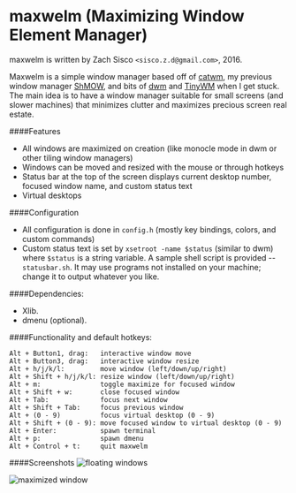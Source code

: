 # maxwelm (Maximizing Window Element Manager)

maxwelm is written by Zach Sisco `<sisco.z.d@gmail.com>`, 2016.

Maxwelm is a simple window manager based off of [catwm](https://github.com/pyknite/catwm), my previous window manager [ShMOW](https://github.com/zsisco/ShMOW), and bits of [dwm](http://dwm.suckless.org) and [TinyWM](https://github.com/mackstann/tinywm) when I get stuck. 
The main idea is to have a window manager suitable for small screens (and slower machines) that minimizes clutter and maximizes precious screen real estate.

####Features
- All windows are maximized on creation (like monocle mode in dwm or other tiling window managers)
- Windows can be moved and resized with the mouse or through hotkeys
- Status bar at the top of the screen displays current desktop number, focused window name, and custom status text
- Virtual desktops

####Configuration
- All configuration is done in `config.h` (mostly key bindings, colors, and custom commands)
- Custom status text is set by `xsetroot -name $status` (similar to dwm) where `$status` is a string variable. A sample shell script is provided -- `statusbar.sh`. It may use programs not installed on your machine; change it to output whatever you like. 

####Dependencies:
- Xlib.
- dmenu (optional).

####Functionality and default hotkeys:
```
Alt + Button1, drag:   interactive window move
Alt + Button3, drag:   interactive window resize
Alt + h/j/k/l:         move window (left/down/up/right)
Alt + Shift + h/j/k/l: resize window (left/down/up/right)
Alt + m:               toggle maximize for focused window
Alt + Shift + w:       close focused window
Alt + Tab:             focus next window
Alt + Shift + Tab:     focus previous window
Alt + (0 - 9)          focus virtual desktop (0 - 9)
Alt + Shift + (0 - 9): move focused window to virtual desktop (0 - 9)
Alt + Enter:           spawn terminal
Alt + p:               spawn dmenu
Alt + Control + t:     quit maxwelm
```

####Screenshots
![floating windows](http://i.imgur.com/qpB3On5.png "floating windows")

![maximized window](http://i.imgur.com/o1xECpD.png "maximized window")
